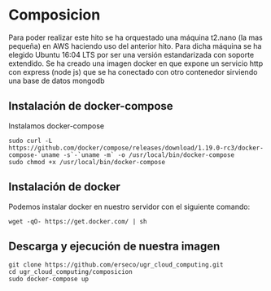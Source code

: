 # Composicion

Para poder realizar este hito se ha orquestado una máquina t2.nano (la mas pequeña) en AWS haciendo uso del anterior hito.
Para dicha máquina se ha elegido Ubuntu 16:04 LTS por ser una versión estandarizada con soporte extendido.
Se ha creado una imagen docker en que expone un servicio http con express (node js) que se ha conectado con otro contenedor sirviendo una base de datos mongodb

## Instalación de docker-compose

Instalamos docker-compose
```
sudo curl -L https://github.com/docker/compose/releases/download/1.19.0-rc3/docker-compose-`uname -s`-`uname -m` -o /usr/local/bin/docker-compose
sudo chmod +x /usr/local/bin/docker-compose
```

## Instalación de docker

Podemos instalar docker en nuestro servidor con el siguiente comando:
```
wget -qO- https://get.docker.com/ | sh
```


## Descarga y ejecución de nuestra imagen
```
git clone https://github.com/erseco/ugr_cloud_computing.git
cd ugr_cloud_computing/composicion
sudo docker-compose up
```
